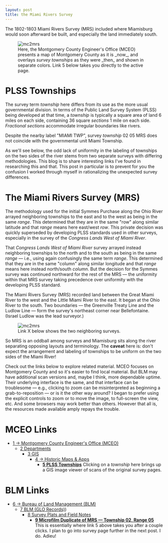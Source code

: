 ```yaml
---
layout: post
title: the Miami Rivers Survey 
---
```


The 1802-1803 Miami Rivers Survey (MRS) included where Miamisburg would soon afterward be built,
and especially the land immediately south.
<figure>
  <img src="{{ site.baseurl }}/images/mceo-mc2mrs.png" alt="mc2mrs"/>
  <figcaption>Here, the Montgomery County Engineer's Office (MCEO) presents a map of Montgomery County
as it is _now_, and overlays <i>survey townships</i> as they were _then_ and shown in separate colors.  Link 5 below takes you directly to the active page.
  </figcaption>
</figure>

# PLSS Townships
The survey term _township_ here differs from its use as the more usual governmental division.
In terms of the Public Land Survey System (PLSS) being developed at that time,
a _township_ is typically a square area of land 6 miles on each side, containing 36 square _sections_ 1 mile on each side.  _Fractional sections_ accommodate irregular boundaries like rivers.

Despite the nearby label "MIAMI TWP", survey _township_ 02 05 MRS does not coincide with the governmental unit Miami Township.

As we'll see below, the odd lack of uniformity in the labeling of townships on the two sides of the river
stems from two separate surveys with differing methodologies.  This blog is to share interesting links I've found in researching this and that.  This post in particular is to prevent for you the confusion I worked through myself in rationalizing the unexpected survey differences.

# The Miami Rivers Survey (MRS)
The methodology used for the initial Symmes Purchase along the Ohio River arrayed neighboring townships to the east and to the west as being in the same _range_.  This determined that they are in the same "row" along similar latitude and that _range_ means here east/west _row_.
This private decision was quickly superseded by developing PLSS standards used in other surveys, especially in the survey of the _Congress Lands West of Miami River_.

That _Congress Lands West of Miami River_ survey arrayed instead neighboring townships to the north and to the south as being in the same _range_ — i.e., using again confusingly the same term _range_.
This determined that they are in the same "column" along similar longitude
and that _range_ means here instead north/south _column_.
But the decision for the Symmes survey was continued northward for the rest of the MRS — the uniformity within that MRS survey taking precedence over uniformity with the developing PLSS standard.

The Miami Rivers Survey (MRS) recorded land between the Great Miami River to the west and the Little Miami River to the east.
It began at the Ohio River to the south.  Two boundaries — the Greenville Treaty Line and the Ludlow Line — form the survey's northeast corner near Bellefontaine. 
(Israel Ludlow was the lead surveyor.)

<figure>
  <img src="{{ site.baseurl }}/images/mceo-mc2mrs.png" alt="mc2mrs"/>
  <figcaption>Link X below shows the two neighboring surveys.
  </figcaption>
</figure>

So MRS is an oddball among surveys and Miamisburg sits along the river separating opposing layouts and terminology.
The **caveat** here is:
don't expect the arrangement and labeling of townships to be uniform on the two sides of the Miami River! 

Check out the links below to explore related material.  MCEO focuses on Montgomery County
and so it's easier to find local material.  But BLM may have additional scan versions and, maybe I think, more dependable uptime.
Their underlying interface is the same, and that interface can be troublesome — e.g., clicking to zoom can be misinterpreted as beginning a grab-to-reposition — or is it the other way around?  I began to prefer using the explicit controls to zoom or to move the image, to full-screen the view, etc.  And some browsers may work better than others.
However that all is, the resources made available amply repays the trouble.

# MCEO Links
- [1 → Montgomery County Engineer's Office (MCEO)](https://engineer.mcohio.org/)
  - [2 Departments](https://engineer.mcohio.org/departments/)
    - [3 GIS](https://engineer.mcohio.org/departments/gis/)
      - [4 → Historic Maps & Apps](https://mceo.maps.arcgis.com/apps/PublicGallery/index.html?appid=d1f1db5bcc6f498387da22aa056ce59f)
        - [**5 PLSS Townships**](https://mceo.maps.arcgis.com/apps/View/index.html?appid=d8a8b4c8f28446f2ba40d371723c1c18)  Clicking on a _township_ here brings up a GIS image viewer of scans of the original survey pages. 

# BLM Links
- [6 → Bureau of Land Management (BLM)](https://blm.gov/)
  - [7 BLM (GLO Records)](https://glorecords.blm.gov))
    - [8 Survey Plats and Field Notes](https://glorecords.blm.gov/search/default.aspx?searchTabIndex=0&searchByTypeIndex=1)
      - [**9 Microfilm Duplicate of MRS — Township 02, Range 05**](https://glorecords.blm.gov/details/survey/default.aspx?dm_id=388380&p_dm_id=388379&surveyDetailsTabIndex=1)  This is essentially where link 5 above takes you after a couple clicks.  I plan to go into survey page further in the next post.  I do.  Adieu!
